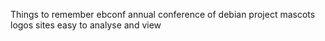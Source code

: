 Things to remember ebconf annual conference of debian project
mascots
logos 
sites
easy to analyse and view
